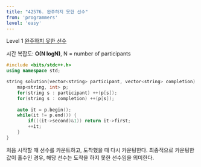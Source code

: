 ```yaml
---
title: "42576. 완주하지 못한 선수"
from: 'programmers'
level: 'easy'
---
```


Level 1 [완주하지 못한 선수](https://programmers.co.kr/learn/courses/30/lessons/42576)

시간 복잡도: **O(N logN)**, N = number of participants

```cpp
#include <bits/stdc++.h>
using namespace std;

string solution(vector<string> participant, vector<string> completion) {
    map<string, int> p;
    for(string s : participant) ++(p[s]);
    for(string s : completion) ++(p[s]);
    
    auto it = p.begin();
    while(it != p.end()) {
        if(((it->second)&1)) return it->first;
        ++it;
    }
}
```

처음 시작할 때 선수를 카운트하고, 도착했을 때 다시 카운팅한다.
최종적으로 카운팅한 값이 홀수인 경우, 해당 선수는 도착을 하지 못한 선수임을 의미한다.

